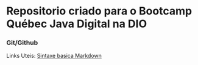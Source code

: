# Repositorio criado para o Bootcamp Québec Java Digital na DIO

### Git/Github

Links Uteis:
[Sintaxe basica Markdown](https://www.markdownguide.org/basic-syntax/)
